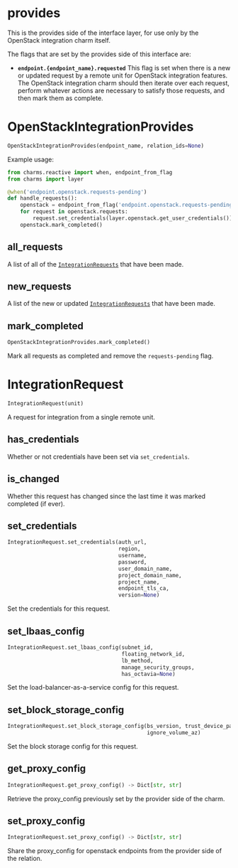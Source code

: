 <h1 id="provides">provides</h1>


This is the provides side of the interface layer, for use only by the
OpenStack integration charm itself.

The flags that are set by the provides side of this interface are:

* **`endpoint.{endpoint_name}.requested`** This flag is set when there is
  a new or updated request by a remote unit for OpenStack integration
  features.  The OpenStack integration charm should then iterate over each
  request, perform whatever actions are necessary to satisfy those requests,
  and then mark them as complete.

<h1 id="provides.OpenStackIntegrationProvides">OpenStackIntegrationProvides</h1>

```python
OpenStackIntegrationProvides(endpoint_name, relation_ids=None)
```

Example usage:

```python
from charms.reactive import when, endpoint_from_flag
from charms import layer

@when('endpoint.openstack.requests-pending')
def handle_requests():
    openstack = endpoint_from_flag('endpoint.openstack.requests-pending')
    for request in openstack.requests:
        request.set_credentials(layer.openstack.get_user_credentials())
    openstack.mark_completed()
```

<h2 id="provides.OpenStackIntegrationProvides.all_requests">all_requests</h2>


A list of all of the [`IntegrationRequests`](#provides.OpenStackIntegrationProvides.all_requests.IntegrationRequests) that have been made.

<h2 id="provides.OpenStackIntegrationProvides.new_requests">new_requests</h2>


A list of the new or updated [`IntegrationRequests`](#provides.OpenStackIntegrationProvides.new_requests.IntegrationRequests) that have been made.

<h2 id="provides.OpenStackIntegrationProvides.mark_completed">mark_completed</h2>

```python
OpenStackIntegrationProvides.mark_completed()
```

Mark all requests as completed and remove the `requests-pending` flag.

<h1 id="provides.IntegrationRequest">IntegrationRequest</h1>

```python
IntegrationRequest(unit)
```

A request for integration from a single remote unit.

<h2 id="provides.IntegrationRequest.has_credentials">has_credentials</h2>


Whether or not credentials have been set via `set_credentials`.

<h2 id="provides.IntegrationRequest.is_changed">is_changed</h2>


Whether this request has changed since the last time it was
marked completed (if ever).

<h2 id="provides.IntegrationRequest.set_credentials">set_credentials</h2>

```python
IntegrationRequest.set_credentials(auth_url,
                                   region,
                                   username,
                                   password,
                                   user_domain_name,
                                   project_domain_name,
                                   project_name,
                                   endpoint_tls_ca,
                                   version=None)
```

Set the credentials for this request.

<h2 id="provides.IntegrationRequest.set_lbaas_config">set_lbaas_config</h2>

```python
IntegrationRequest.set_lbaas_config(subnet_id,
                                    floating_network_id,
                                    lb_method,
                                    manage_security_groups,
                                    has_octavia=None)
```

Set the load-balancer-as-a-service config for this request.

<h2 id="provides.IntegrationRequest.set_block_storage_config">set_block_storage_config</h2>

```python
IntegrationRequest.set_block_storage_config(bs_version, trust_device_path,
                                            ignore_volume_az)
```

Set the block storage config for this request.

<h2 id="provides.IntegrationRequest.get_proxy_config">get_proxy_config</h2>

```python
IntegrationRequest.get_proxy_config() -> Dict[str, str]
```

Retrieve the proxy_config previously set by the provider side of the charm.

<h2 id="provides.IntegrationRequest.set_proxy_config">set_proxy_config</h2>

```python
IntegrationRequest.set_proxy_config() -> Dict[str, str]
```

Share the proxy_config for openstack endpoints from the provider side of the relation.
